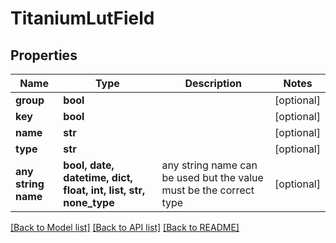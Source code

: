# TitaniumLutField


## Properties
Name | Type | Description | Notes
------------ | ------------- | ------------- | -------------
**group** | **bool** |  | [optional] 
**key** | **bool** |  | [optional] 
**name** | **str** |  | [optional] 
**type** | **str** |  | [optional] 
**any string name** | **bool, date, datetime, dict, float, int, list, str, none_type** | any string name can be used but the value must be the correct type | [optional]

[[Back to Model list]](../README.md#documentation-for-models) [[Back to API list]](../README.md#documentation-for-api-endpoints) [[Back to README]](../README.md)


